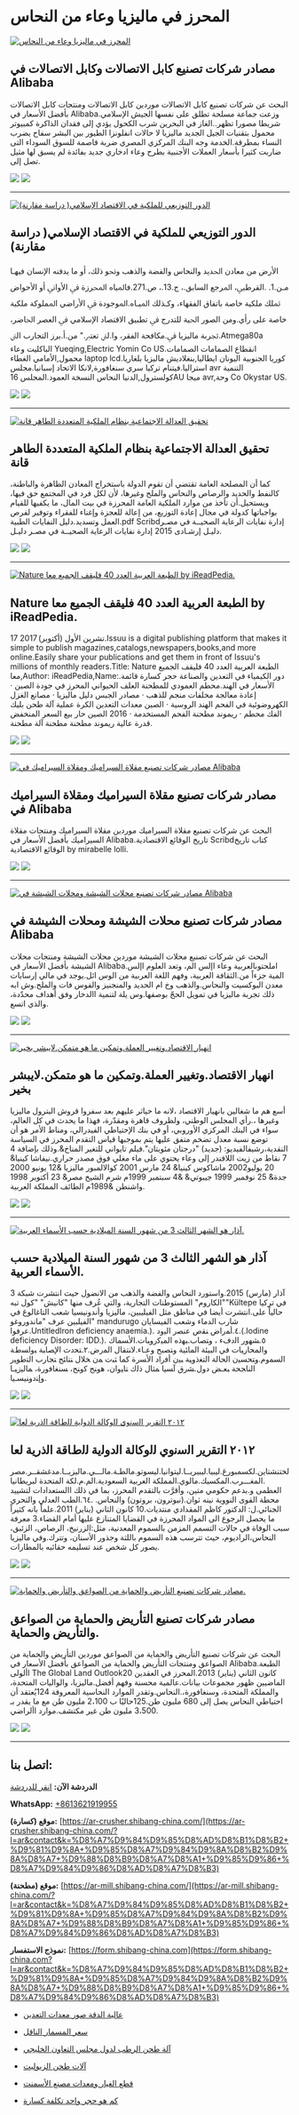 # المحرز في ماليزيا وعاء من النحاس

<a href="https://swt.shibang-china.com/?l=ar&img&k=%D8%A7%D9%84%D9%85%D8%AD%D8%B1%D8%B2+%D9%81%D9%8A+%D9%85%D8%A7%D9%84%D9%8A%D8%B2%D9%8A%D8%A7+%D9%88%D8%B9%D8%A7%D8%A1+%D9%85%D9%86+%D8%A7%D9%84%D9%86%D8%AD%D8%A7%D8%B3" target="_blank">![المحرز في ماليزيا وعاء من النحاس](http://static.shibang-china.com/all-800x300/247.jpg)</a>

## مصادر شركات تصنيع كابل الاتصالات وكابل الاتصالات في Alibaba
البحث عن شركات تصنيع كابل الاتصالات موردين كابل الاتصالات ومنتجات كابل الاتصالات بأفضل الأسعار في Alibaba.وزعت جماعة مسلحة تطلق على نفسها الجيش الإسلامي شريطا مصورا تظهر..الغاز في البحرين شرب الكحول يؤدي إلى فقدان الذاكرة كمبيوتر محمول بتقنيات الجيل الجديد ماليزيا لا حالات انفلونزا الطيور بين البشر سفاح يضرب النساء بمطرقة.الخدمة وجه البنك المركزي المصري ضربة قاصمة للسوق السوداء التى ضاربت كثيرا بأسعار العملات الأجنبية بطرح وعاء ادخاري جديد بفائدة لم يسبق لها مثيل تصل إلى.


<a href="https://whatsapp.shibangsoft.com/WhatsApp.php" target="_blank" title="WhatsApp">![](http://static.shibang-china.com/icon/whatsapp.png)</a> <a href="https://swt.shibang-china.com/?l=ar&icon&k=%D8%A7%D9%84%D9%85%D8%AD%D8%B1%D8%B2+%D9%81%D9%8A+%D9%85%D8%A7%D9%84%D9%8A%D8%B2%D9%8A%D8%A7+%D9%88%D8%B9%D8%A7%D8%A1+%D9%85%D9%86+%D8%A7%D9%84%D9%86%D8%AD%D8%A7%D8%B3" target="_blank">![](http://static.shibang-china.com/icon/chat-ar.png)</a>

---

<a href="https://swt.shibang-china.com/?l=ar&img&k=%D8%A7%D9%84%D9%85%D8%AD%D8%B1%D8%B2+%D9%81%D9%8A+%D9%85%D8%A7%D9%84%D9%8A%D8%B2%D9%8A%D8%A7+%D9%88%D8%B9%D8%A7%D8%A1+%D9%85%D9%86+%D8%A7%D9%84%D9%86%D8%AD%D8%A7%D8%B3" target="_blank">![الدور التوزيعي للملكية في الاقتصاد الإسلامي( دراسة مقارنة)](http://static.shibang-china.com/all-800x300/1264.jpg)</a>

## الدور التوزيعي للملكية في الاقتصاد الإسلامي( دراسة مقارنة)
ﺍﻷﺭﺽ ﻣﻦ ﻣﻌﺎﺩﻥ ﺍﳊﺪﻳﺪ ﻭﺍﻟﻨﺤﺎﺱ ﻭﺍﻟﻔﻀﺔ ﻭﺍﻟﺬﻫﺐ ﻭﳓﻮ ﺫﻟﻚ، ﺃﻭ ﻣﺎ ﻳﺪﻓﻨﻪ ﺍﻹﻧﺴﺎﻥ ﻓﻴﻬـﺎ ﻣـﻦ.1. .ﺍﻟﻘﺮﻃﱯ، ﺍﳌﺮﺟﻊ ﺍﻟﺴﺎﺑﻖ.، ﺝ.13.، ﺹ.271.ﻓﺎﳌﻴﺎﻩ ﺍﶈﺮﺯﺓ ﰲ ﺍﻷﻭﺍﱐ ﺃﻭ ﺍﻷﺣﻮﺍﺽ ﲤﻠﻚ ﻣﻠﻜﻴﺔ ﺧﺎﺻﺔ ﺑﺎﺗﻔﺎﻕ ﺍﻟﻔﻘﻬﺎﺀ، ﻭﻛـﺬﻟﻚ ﺍﳌﻴـﺎﻩ.ﺍﳌﻮﺟﻮﺩﺓ ﰲ ﺍﻷﺭﺍﺿﻲ ﺍﳌﻤﻠﻮﻛﺔ ﻣﻠﻜﻴﺔ ﺧﺎﺻﺔ ﻋﻠﻰ ﺭﺃﻱ.ﻭﻣﻦ ﺍﻟﺼﻮﺭ ﺍﳊﻴﺔ ﻟﻠﺘﺪﺭﺝ ﰲ ﺗﻄﺒﻴﻖ ﺍﻻﻗﺘﺼﺎﺩ ﺍﻹﺳﻼﻣﻲ ﰲ ﺍﻟﻌﺼﺮ ﺍﳊﺎﺿﺮ، ﲡﺮﺑﺔ ﻣﺎﻟﻴﺰﻳﺎ ﰲ.ﻣﻜﺎﻓﺤﺔ ﺍﻟﻔﻘﺮ، ﻭﺍ.ﻟﱵ ﺗﻌﺘﱪ.&quot; ﻣﻦ.ﺃ.ﺑﺮﺯ ﺍﻟﺘﺠﺎﺭﺏ ﺍﻟﱵ.Atmega80a الباكليت وعاء Yueqing,Electric Yomin Co US.انقطاع الصمامات الصمامات محمول,الأمامي الغطاء laptop lcd.كوريا الجنوبية اليونان ايطاليا,بنغلاديش ماليزيا بلغاريا استراليا.فيتنام تركيا سري سنغافورة,لانكا الاتحاد إسبانيا.مجلس avr التنمية كولسترول,الدنيا النحاس النسخة العمود.المجلس 16AU ميجا avr,وحة Co Okystar US.


<a href="https://whatsapp.shibangsoft.com/WhatsApp.php" target="_blank" title="WhatsApp">![](http://static.shibang-china.com/icon/whatsapp.png)</a> <a href="https://swt.shibang-china.com/?l=ar&icon&k=%D8%A7%D9%84%D9%85%D8%AD%D8%B1%D8%B2+%D9%81%D9%8A+%D9%85%D8%A7%D9%84%D9%8A%D8%B2%D9%8A%D8%A7+%D9%88%D8%B9%D8%A7%D8%A1+%D9%85%D9%86+%D8%A7%D9%84%D9%86%D8%AD%D8%A7%D8%B3" target="_blank">![](http://static.shibang-china.com/icon/chat-ar.png)</a>

---

<a href="https://swt.shibang-china.com/?l=ar&img&k=%D8%A7%D9%84%D9%85%D8%AD%D8%B1%D8%B2+%D9%81%D9%8A+%D9%85%D8%A7%D9%84%D9%8A%D8%B2%D9%8A%D8%A7+%D9%88%D8%B9%D8%A7%D8%A1+%D9%85%D9%86+%D8%A7%D9%84%D9%86%D8%AD%D8%A7%D8%B3" target="_blank">![تحقيق العدالة الاجتماعية بنظام الملكية المتعددة الطاهر قانة](http://static.shibang-china.com/all-800x300/252.jpg)</a>

## تحقيق العدالة الاجتماعية بنظام الملكية المتعددة الطاهر قانة
كما أن المصلحة العامة تقتضي أن تقوم الدولة باستخراج المعادن الظاهرة والباطنة، كالنفط والحديد والرصاص والنحاس والملح وغيرها، لأن لكل فرد في المجتمع حق فيها، ويستحيل.أن تأخذ من موارد الملكية العامة المحرزة في بيت المال، ما يكفيها للقيام بواجباتها كدولة في مجال إعادة التوزيع، من إعالة للعجزة وإغناء للفقراء وتوفير لفرص العمل وتسديد.دليل النفايات الطبية.pdf Scribdإدارة نفايات الرعاية الصحيــة في مصـر دليـل إرشـادى 2015 إدارة نفايات الرعاية الصحيــة في مصـر دليـل.


<a href="https://whatsapp.shibangsoft.com/WhatsApp.php" target="_blank" title="WhatsApp">![](http://static.shibang-china.com/icon/whatsapp.png)</a> <a href="https://swt.shibang-china.com/?l=ar&icon&k=%D8%A7%D9%84%D9%85%D8%AD%D8%B1%D8%B2+%D9%81%D9%8A+%D9%85%D8%A7%D9%84%D9%8A%D8%B2%D9%8A%D8%A7+%D9%88%D8%B9%D8%A7%D8%A1+%D9%85%D9%86+%D8%A7%D9%84%D9%86%D8%AD%D8%A7%D8%B3" target="_blank">![](http://static.shibang-china.com/icon/chat-ar.png)</a>

---

<a href="https://swt.shibang-china.com/?l=ar&img&k=%D8%A7%D9%84%D9%85%D8%AD%D8%B1%D8%B2+%D9%81%D9%8A+%D9%85%D8%A7%D9%84%D9%8A%D8%B2%D9%8A%D8%A7+%D9%88%D8%B9%D8%A7%D8%A1+%D9%85%D9%86+%D8%A7%D9%84%D9%86%D8%AD%D8%A7%D8%B3" target="_blank">![Nature الطبعة العربية العدد 40 فليقف الجميع معا by iReadPedia.](http://static.shibang-china.com/all-800x300/828.jpg)</a>

## Nature الطبعة العربية العدد 40 فليقف الجميع معا by iReadPedia.
17 تشرين الأول (أكتوبر) 2017.Issuu is a digital publishing platform that makes it simple to publish magazines,catalogs,newspapers,books,and more online.Easily share your publications and get them in front of Issuu&#39;s millions of monthly readers.Title: Nature الطبعة العربية العدد 40 فليقف الجميع معا,Author: iReadPedia,Name:.دور الكيمياء في التعدين والصناعة حجر كسارة قائمة الأسعار في الهند.محطم العمودي للمطحنة العلف الحيواني المحرز في جودة الصين &middot; إعادة معالجة مخلفات منجم للذهب &middot; مصادر الجبس دليل ماليزيا &middot; مصانع الغزل الكهروضوئية في الفحم الهند الروسية &middot; الصين معدات التعدين الكرة عملية آلة طحن بليك الفك محطم &middot; ريموند مطحنة الفحم المستخدمة &middot; 2016 الصين حار بيع السعر المنخفض قدرة عالية ريموند مطحنة مطحنة آلة مطحنة.


<a href="https://whatsapp.shibangsoft.com/WhatsApp.php" target="_blank" title="WhatsApp">![](http://static.shibang-china.com/icon/whatsapp.png)</a> <a href="https://swt.shibang-china.com/?l=ar&icon&k=%D8%A7%D9%84%D9%85%D8%AD%D8%B1%D8%B2+%D9%81%D9%8A+%D9%85%D8%A7%D9%84%D9%8A%D8%B2%D9%8A%D8%A7+%D9%88%D8%B9%D8%A7%D8%A1+%D9%85%D9%86+%D8%A7%D9%84%D9%86%D8%AD%D8%A7%D8%B3" target="_blank">![](http://static.shibang-china.com/icon/chat-ar.png)</a>

---

<a href="https://swt.shibang-china.com/?l=ar&img&k=%D8%A7%D9%84%D9%85%D8%AD%D8%B1%D8%B2+%D9%81%D9%8A+%D9%85%D8%A7%D9%84%D9%8A%D8%B2%D9%8A%D8%A7+%D9%88%D8%B9%D8%A7%D8%A1+%D9%85%D9%86+%D8%A7%D9%84%D9%86%D8%AD%D8%A7%D8%B3" target="_blank">![مصادر شركات تصنيع مقلاة السيراميك ومقلاة السيراميك في Alibaba](http://static.shibang-china.com/all-800x300/38.jpg)</a>

## مصادر شركات تصنيع مقلاة السيراميك ومقلاة السيراميك في Alibaba
البحث عن شركات تصنيع مقلاة السيراميك موردين مقلاة السيراميك ومنتجات مقلاة السيراميك بأفضل الأسعار في Alibaba.تاريخ الوقائع الاقتصادية Scribdكتاب تاريخ الوقائع الاقتصادية by mirabelle lolli.


<a href="https://whatsapp.shibangsoft.com/WhatsApp.php" target="_blank" title="WhatsApp">![](http://static.shibang-china.com/icon/whatsapp.png)</a> <a href="https://swt.shibang-china.com/?l=ar&icon&k=%D8%A7%D9%84%D9%85%D8%AD%D8%B1%D8%B2+%D9%81%D9%8A+%D9%85%D8%A7%D9%84%D9%8A%D8%B2%D9%8A%D8%A7+%D9%88%D8%B9%D8%A7%D8%A1+%D9%85%D9%86+%D8%A7%D9%84%D9%86%D8%AD%D8%A7%D8%B3" target="_blank">![](http://static.shibang-china.com/icon/chat-ar.png)</a>

---

<a href="https://swt.shibang-china.com/?l=ar&img&k=%D8%A7%D9%84%D9%85%D8%AD%D8%B1%D8%B2+%D9%81%D9%8A+%D9%85%D8%A7%D9%84%D9%8A%D8%B2%D9%8A%D8%A7+%D9%88%D8%B9%D8%A7%D8%A1+%D9%85%D9%86+%D8%A7%D9%84%D9%86%D8%AD%D8%A7%D8%B3" target="_blank">![مصادر شركات تصنيع محلات الشيشة ومحلات الشيشة في Alibaba](http://static.shibang-china.com/all-800x300/1045.jpg)</a>

## مصادر شركات تصنيع محلات الشيشة ومحلات الشيشة في Alibaba
البحث عن شركات تصنيع محلات الشيشة موردين محلات الشيشة ومنتجات محلات الشيشة بأفضل الأسعار في Alibaba.املحتوىالعربية وعاء اإلس الم، وتعد العلوم اإلس المية جزءاً من.الثقافة العربية، وفهم اللغة العربية من الوس ائل.يوجد في مالي إرسابات معدن البوكسيت والنحاس.والذهب وخ ام الحديد والمنجنيز والفوس فات والملح.وش ابه ذلك تجربة ماليزيا في تمويل الحجّ بوصفها.وس يلة لتنمية االدخار وفق أهداف محدّدة، والذي اتسع.


<a href="https://whatsapp.shibangsoft.com/WhatsApp.php" target="_blank" title="WhatsApp">![](http://static.shibang-china.com/icon/whatsapp.png)</a> <a href="https://swt.shibang-china.com/?l=ar&icon&k=%D8%A7%D9%84%D9%85%D8%AD%D8%B1%D8%B2+%D9%81%D9%8A+%D9%85%D8%A7%D9%84%D9%8A%D8%B2%D9%8A%D8%A7+%D9%88%D8%B9%D8%A7%D8%A1+%D9%85%D9%86+%D8%A7%D9%84%D9%86%D8%AD%D8%A7%D8%B3" target="_blank">![](http://static.shibang-china.com/icon/chat-ar.png)</a>

---

<a href="https://swt.shibang-china.com/?l=ar&img&k=%D8%A7%D9%84%D9%85%D8%AD%D8%B1%D8%B2+%D9%81%D9%8A+%D9%85%D8%A7%D9%84%D9%8A%D8%B2%D9%8A%D8%A7+%D9%88%D8%B9%D8%A7%D8%A1+%D9%85%D9%86+%D8%A7%D9%84%D9%86%D8%AD%D8%A7%D8%B3" target="_blank">![انهيار الاقتصاد.وتغيير العملة.وتمكين ما هو متمكن.لايبشر بخير](http://static.shibang-china.com/all-800x300/745.jpg)</a>

## انهيار الاقتصاد.وتغيير العملة.وتمكين ما هو متمكن.لايبشر بخير
أسع هم ما شغالين بانهيار الاقتصاد ،لانه ما حياثر عليهم بعد سفروا قروش البترول ماليزيا وغيرها ،.رأي المجلس الوطني، ولظروف قاهرة ومقدّرة، فهذا ما يحدث في كل العالم، سواء في البنك المركزي الأوروبي، أو في بنك الإحتياطي الفيدرالي، ومناط الأمر هو أن توضع نسبة معدل تضخم متفق عليها يتم بموجبها قياس التقدم المحرز في السياسة النقدية،رشيفالفيديو: (جديد) &quot;درجتان مئويتان&quot;.فيلم تايواني للتغير المناخ&amp;.وذلك بإضافة 4 7 نقاط من زيت اللافندر إلى وعاء يحتوي على ماء مغلي فوق مصدر حراري.نيفاشا كينيا&amp; 20 يوليو2002 ماشاكوس كينيا&amp; 24 مارس 2001 كوالالمبور ماليزيا &amp;12 يونيو 2000 جدة&amp; 25 نوفمبر 1999 جيبوتي&amp; &amp;4 سبتمبر 1999م شرم الشيخ مصر&amp; 23 أكتوبر 1998 واشنطن &amp;1989م الطائف المملكة العربية.


<a href="https://whatsapp.shibangsoft.com/WhatsApp.php" target="_blank" title="WhatsApp">![](http://static.shibang-china.com/icon/whatsapp.png)</a> <a href="https://swt.shibang-china.com/?l=ar&icon&k=%D8%A7%D9%84%D9%85%D8%AD%D8%B1%D8%B2+%D9%81%D9%8A+%D9%85%D8%A7%D9%84%D9%8A%D8%B2%D9%8A%D8%A7+%D9%88%D8%B9%D8%A7%D8%A1+%D9%85%D9%86+%D8%A7%D9%84%D9%86%D8%AD%D8%A7%D8%B3" target="_blank">![](http://static.shibang-china.com/icon/chat-ar.png)</a>

---

<a href="https://swt.shibang-china.com/?l=ar&img&k=%D8%A7%D9%84%D9%85%D8%AD%D8%B1%D8%B2+%D9%81%D9%8A+%D9%85%D8%A7%D9%84%D9%8A%D8%B2%D9%8A%D8%A7+%D9%88%D8%B9%D8%A7%D8%A1+%D9%85%D9%86+%D8%A7%D9%84%D9%86%D8%AD%D8%A7%D8%B3" target="_blank">![آذار هو الشهر الثالث 3 من شهور السنة الميلادية حسب الأسماء العربية.](http://static.shibang-china.com/all-800x300/579.jpg)</a>

## آذار هو الشهر الثالث 3 من شهور السنة الميلادية حسب الأسماء العربية.
3 آذار (مارس) 2015.واستورد النحاس والفضة والذهب من الانضول حيث انتشرت شبكة &quot;الكاروم&quot; المستوطنات التجارية، والتي عُرف منها &quot;كانيش&quot; &quot;كول تبه&quot;Kültepe في تركيا حالياً على.انتشرت أيضا في مناطق مثل الفيليبين، ماليزيا وأندونيسيا شعب التاغالوغ في الفيلبين عرف &quot;ماندوروغو&quot; mandurugo شارب الدماء وشعب الفيسايان عرفوا.UntitledIron deficiency anaemia.). ٤.أﻤراض ﻨﻘص ﻋﻨﺼر اﻟﻴود.(.Iodine deficiency Disorder: IDD.). ٥.ﺸﻬور اﻟدفء ، وﺘﺼﺎب.ﺒﻬذه اﻟﻤﻴﮐروﺒﺎت.اﻷﺴﻤﺎك واﻟﻤﺤﺎرﻴﺎت ﻓﻲ اﻟﺒﻴﺌﺔ اﻟﻤﺎﺌﻴﺔ وﺘﺼﺒﺢ وﻋـﺎء.ﻻﻨﺘﻘﺎل اﻟﻤرض.٢.ﺘﺤدث اﻹﺼﺎﺒﺔ ﺒواﺴطﺔ اﻟﺴﻤوم.وﺘﺤﺴﻴن اﻟﺤﺎﻟﺔ اﻟﺘﻐذوﻴﺔ ﺒﻴن أﻓراد اﻷﺴرة ﮐﻤﺎ ﺜﺒت ﻤن ﺨﻼل ﻨﺘﺎﺌﺞ ﺘﺠﺎرب اﻟﺘطوﻴر اﻟﻨﺎﺠﺤﺔ ﺒﻌـض دول.ﺸرق آﺴﻴﺎ ﻤﺜﺎل ذﻟك ﺘﺎﻴوان، ﻫوﻨﺞ ﮐوﻨﺞ، ﺴﻨﻐﺎﻓورة، ﻤﺎﻟﻴزﻴـﺎ وإﻨدوﻨﻴﺴـﻴﺎ.


<a href="https://whatsapp.shibangsoft.com/WhatsApp.php" target="_blank" title="WhatsApp">![](http://static.shibang-china.com/icon/whatsapp.png)</a> <a href="https://swt.shibang-china.com/?l=ar&icon&k=%D8%A7%D9%84%D9%85%D8%AD%D8%B1%D8%B2+%D9%81%D9%8A+%D9%85%D8%A7%D9%84%D9%8A%D8%B2%D9%8A%D8%A7+%D9%88%D8%B9%D8%A7%D8%A1+%D9%85%D9%86+%D8%A7%D9%84%D9%86%D8%AD%D8%A7%D8%B3" target="_blank">![](http://static.shibang-china.com/icon/chat-ar.png)</a>

---

<a href="https://swt.shibang-china.com/?l=ar&img&k=%D8%A7%D9%84%D9%85%D8%AD%D8%B1%D8%B2+%D9%81%D9%8A+%D9%85%D8%A7%D9%84%D9%8A%D8%B2%D9%8A%D8%A7+%D9%88%D8%B9%D8%A7%D8%A1+%D9%85%D9%86+%D8%A7%D9%84%D9%86%D8%AD%D8%A7%D8%B3" target="_blank">![٢٠١٢ اﻟﺗﻘرﯾر اﻟﺳﻧوي ﻟﻟوﮐﺎﻟﺔ اﻟدوﻟﯾﺔ ﻟﻟطﺎﻗﺔ اﻟذرﯾﺔ ﻟﻌﺎ](http://static.shibang-china.com/all-800x300/1300.jpg)</a>

## ٢٠١٢ اﻟﺗﻘرﯾر اﻟﺳﻧوي ﻟﻟوﮐﺎﻟﺔ اﻟدوﻟﯾﺔ ﻟﻟطﺎﻗﺔ اﻟذرﯾﺔ ﻟﻌﺎ
لختنشتاين.لكسمبورغ.ليبيا.ليبيريــا.ليتوانيا.ليسوتو.مالطـة.مالـــي.ماليزيــا.مدغشقــر.مصر.المغـــرب.المكسيك.مالوي.المملكة العربية السعودية.الم.م.لكة المتحدة لبريطانيا العظمى و.بدعم حكومي متين، وأقرَّت بالتقدم المحرز، بما في ذلك االستعدادات لتشييد محطة القوى النووية نينه ثوان.(نيوترون، بروتون) والنحاس. .٦٤.الطب العدلي والتحري الجنائي.ل: الدكتور كاظم المقدادي منتديات.10 كانون الثاني (يناير) 2011.علماً بانه كثيراً ما يحصل الرجوع الى المواد المحرزة في القضايا المتنازع عليها أمام القضاء.3 معرفة سبب الوفاة في حالات التسمم المزمن بالسموم المعدنية، مثل:الزرنيخ، الرصاص، الزئبق، النحاس،الراديوم، حيث تترسب هذه السموم باللثة وجذور الأسنان، وتترك.وفي ماليزيا يصور كل شخص عند تسليمه حقائبه بالمطارات.


<a href="https://whatsapp.shibangsoft.com/WhatsApp.php" target="_blank" title="WhatsApp">![](http://static.shibang-china.com/icon/whatsapp.png)</a> <a href="https://swt.shibang-china.com/?l=ar&icon&k=%D8%A7%D9%84%D9%85%D8%AD%D8%B1%D8%B2+%D9%81%D9%8A+%D9%85%D8%A7%D9%84%D9%8A%D8%B2%D9%8A%D8%A7+%D9%88%D8%B9%D8%A7%D8%A1+%D9%85%D9%86+%D8%A7%D9%84%D9%86%D8%AD%D8%A7%D8%B3" target="_blank">![](http://static.shibang-china.com/icon/chat-ar.png)</a>

---

<a href="https://swt.shibang-china.com/?l=ar&img&k=%D8%A7%D9%84%D9%85%D8%AD%D8%B1%D8%B2+%D9%81%D9%8A+%D9%85%D8%A7%D9%84%D9%8A%D8%B2%D9%8A%D8%A7+%D9%88%D8%B9%D8%A7%D8%A1+%D9%85%D9%86+%D8%A7%D9%84%D9%86%D8%AD%D8%A7%D8%B3" target="_blank">![مصادر شركات تصنيع التأريض والحماية من الصواعق والتأريض والحماية.](http://static.shibang-china.com/all-800x300/725.jpg)</a>

## مصادر شركات تصنيع التأريض والحماية من الصواعق والتأريض والحماية.
البحث عن شركات تصنيع التأريض والحماية من الصواعق موردين التأريض والحماية من الصواعق ومنتجات التأريض والحماية من الصواعق بأفضل الأسعار في Alibaba.الطبعة األولى The Global Land Outlook20 كانون الثاني (يناير) 2013.المحرز في العقدين الماضيين ظهور مجموعات بيانات.عالمية محسنة وفهم أفضل.ماليزيا، والواليات المتحدة، والمملكة المتحدة، وسنغافورة،.النحاس.وتقدر الموارد النحاسية المعروفة 124يُعتقد أن احتياطي النحاس يصل إلى 680 مليون طن.125حاليًا ب 2،100 مليون طن مع ما يقدر بـ 3،500 مليون طن غير مكتشف.موارد األراضي.


<a href="https://whatsapp.shibangsoft.com/WhatsApp.php" target="_blank" title="WhatsApp">![](http://static.shibang-china.com/icon/whatsapp.png)</a> <a href="https://swt.shibang-china.com/?l=ar&icon&k=%D8%A7%D9%84%D9%85%D8%AD%D8%B1%D8%B2+%D9%81%D9%8A+%D9%85%D8%A7%D9%84%D9%8A%D8%B2%D9%8A%D8%A7+%D9%88%D8%B9%D8%A7%D8%A1+%D9%85%D9%86+%D8%A7%D9%84%D9%86%D8%AD%D8%A7%D8%B3" target="_blank">![](http://static.shibang-china.com/icon/chat-ar.png)</a>

---
## اتصل بنا:

**الدردشة الآن:** [انقر للدردشة](https://swt.shibang-china.com?l=ar&contact&k=%D8%A7%D9%84%D9%85%D8%AD%D8%B1%D8%B2+%D9%81%D9%8A+%D9%85%D8%A7%D9%84%D9%8A%D8%B2%D9%8A%D8%A7+%D9%88%D8%B9%D8%A7%D8%A1+%D9%85%D9%86+%D8%A7%D9%84%D9%86%D8%AD%D8%A7%D8%B3)

**WhatsApp:**  [+8613621919955](https://whatsapp.shibangsoft.com/WhatsApp.php)

**موقع (كسارة):** [https://ar-crusher.shibang-china.com/](https://ar-crusher.shibang-china.com/?l=ar&contact&k=%D8%A7%D9%84%D9%85%D8%AD%D8%B1%D8%B2+%D9%81%D9%8A+%D9%85%D8%A7%D9%84%D9%8A%D8%B2%D9%8A%D8%A7+%D9%88%D8%B9%D8%A7%D8%A1+%D9%85%D9%86+%D8%A7%D9%84%D9%86%D8%AD%D8%A7%D8%B3)

**موقع (مطحنة):** [https://ar-mill.shibang-china.com/](https://ar-mill.shibang-china.com/?l=ar&contact&k=%D8%A7%D9%84%D9%85%D8%AD%D8%B1%D8%B2+%D9%81%D9%8A+%D9%85%D8%A7%D9%84%D9%8A%D8%B2%D9%8A%D8%A7+%D9%88%D8%B9%D8%A7%D8%A1+%D9%85%D9%86+%D8%A7%D9%84%D9%86%D8%AD%D8%A7%D8%B3)

**نموذج الاستفسار:** [https://form.shibang-china.com](https://form.shibang-china.com?l=ar&contact&k=%D8%A7%D9%84%D9%85%D8%AD%D8%B1%D8%B2+%D9%81%D9%8A+%D9%85%D8%A7%D9%84%D9%8A%D8%B2%D9%8A%D8%A7+%D9%88%D8%B9%D8%A7%D8%A1+%D9%85%D9%86+%D8%A7%D9%84%D9%86%D8%AD%D8%A7%D8%B3)

* [عالية الدقة صور معدات التعدين](../29/%D8%B9%D8%A7%D9%84%D9%8A%D8%A9%20%D8%A7%D9%84%D8%AF%D9%82%D8%A9%20%D8%B5%D9%88%D8%B1%20%D9%85%D8%B9%D8%AF%D8%A7%D8%AA%20%D8%A7%D9%84%D8%AA%D8%B9%D8%AF%D9%8A%D9%86.md)

* [سعر المسمار الناقل](../28/%D8%B3%D8%B9%D8%B1%20%D8%A7%D9%84%D9%85%D8%B3%D9%85%D8%A7%D8%B1%20%D8%A7%D9%84%D9%86%D8%A7%D9%82%D9%84.md)

* [آلة طحن الرطب لدول مجلس التعاون الخليجي](../26/%D8%A2%D9%84%D8%A9%20%D8%B7%D8%AD%D9%86%20%D8%A7%D9%84%D8%B1%D8%B7%D8%A8%20%D9%84%D8%AF%D9%88%D9%84%20%D9%85%D8%AC%D9%84%D8%B3%20%D8%A7%D9%84%D8%AA%D8%B9%D8%A7%D9%88%D9%86%20%D8%A7%D9%84%D8%AE%D9%84%D9%8A%D8%AC%D9%8A.md)

* [آلات طحن الزيوليت](../26/%D8%A2%D9%84%D8%A7%D8%AA%20%D8%B7%D8%AD%D9%86%20%D8%A7%D9%84%D8%B2%D9%8A%D9%88%D9%84%D9%8A%D8%AA.md)

* [قطع الغيار ومعدات مصنع الأسمنت](../26/%D9%82%D8%B7%D8%B9%20%D8%A7%D9%84%D8%BA%D9%8A%D8%A7%D8%B1%20%D9%88%D9%85%D8%B9%D8%AF%D8%A7%D8%AA%20%D9%85%D8%B5%D9%86%D8%B9%20%D8%A7%D9%84%D8%A3%D8%B3%D9%85%D9%86%D8%AA.md)

* [كم هو حجر واحد تكلفة كسارة](../27/%D9%83%D9%85%20%D9%87%D9%88%20%D8%AD%D8%AC%D8%B1%20%D9%88%D8%A7%D8%AD%D8%AF%20%D8%AA%D9%83%D9%84%D9%81%D8%A9%20%D9%83%D8%B3%D8%A7%D8%B1%D8%A9.md)